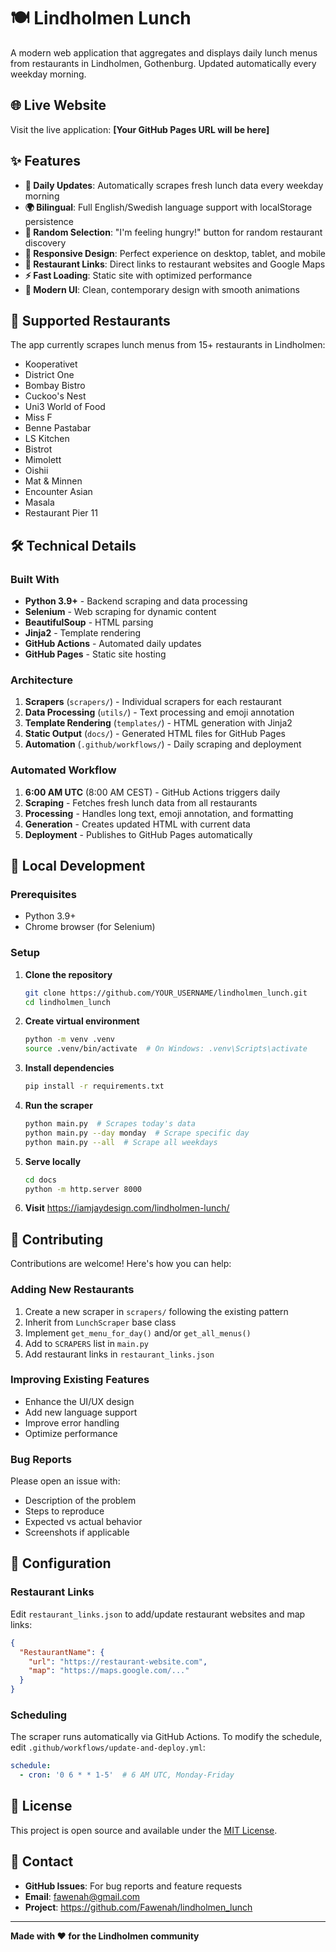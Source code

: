 # 🍽️ Lindholmen Lunch

A modern web application that aggregates and displays daily lunch menus from restaurants in Lindholmen, Gothenburg. Updated automatically every weekday morning.

## 🌐 Live Website

Visit the live application: **[Your GitHub Pages URL will be here]**

## ✨ Features

- **🔄 Daily Updates**: Automatically scrapes fresh lunch data every weekday morning
- **🌍 Bilingual**: Full English/Swedish language support with localStorage persistence
- **🎲 Random Selection**: "I'm feeling hungry!" button for random restaurant discovery
- **📱 Responsive Design**: Perfect experience on desktop, tablet, and mobile
- **🔗 Restaurant Links**: Direct links to restaurant websites and Google Maps
- **⚡ Fast Loading**: Static site with optimized performance
- **🎨 Modern UI**: Clean, contemporary design with smooth animations

## 🏪 Supported Restaurants

The app currently scrapes lunch menus from 15+ restaurants in Lindholmen:

- Kooperativet
- District One
- Bombay Bistro
- Cuckoo's Nest
- Uni3 World of Food
- Miss F
- Benne Pastabar
- LS Kitchen
- Bistrot
- Mimolett
- Oishii
- Mat & Minnen
- Encounter Asian
- Masala
- Restaurant Pier 11

## 🛠️ Technical Details

### Built With

- **Python 3.9+** - Backend scraping and data processing
- **Selenium** - Web scraping for dynamic content
- **BeautifulSoup** - HTML parsing
- **Jinja2** - Template rendering
- **GitHub Actions** - Automated daily updates
- **GitHub Pages** - Static site hosting

### Architecture

1. **Scrapers** (`scrapers/`) - Individual scrapers for each restaurant
2. **Data Processing** (`utils/`) - Text processing and emoji annotation
3. **Template Rendering** (`templates/`) - HTML generation with Jinja2
4. **Static Output** (`docs/`) - Generated HTML files for GitHub Pages
5. **Automation** (`.github/workflows/`) - Daily scraping and deployment

### Automated Workflow

1. **6:00 AM UTC** (8:00 AM CEST) - GitHub Actions triggers daily
2. **Scraping** - Fetches fresh lunch data from all restaurants
3. **Processing** - Handles long text, emoji annotation, and formatting
4. **Generation** - Creates updated HTML with current data
5. **Deployment** - Publishes to GitHub Pages automatically

## 🚀 Local Development

### Prerequisites

- Python 3.9+
- Chrome browser (for Selenium)

### Setup

1. **Clone the repository**
   ```bash
   git clone https://github.com/YOUR_USERNAME/lindholmen_lunch.git
   cd lindholmen_lunch
   ```

2. **Create virtual environment**
   ```bash
   python -m venv .venv
   source .venv/bin/activate  # On Windows: .venv\Scripts\activate
   ```

3. **Install dependencies**
   ```bash
   pip install -r requirements.txt
   ```

4. **Run the scraper**
   ```bash
   python main.py  # Scrapes today's data
   python main.py --day monday  # Scrape specific day
   python main.py --all  # Scrape all weekdays
   ```

5. **Serve locally**
   ```bash
   cd docs
   python -m http.server 8000
   ```

6. **Visit** https://iamjaydesign.com/lindholmen-lunch/

## 📝 Contributing

Contributions are welcome! Here's how you can help:

### Adding New Restaurants

1. Create a new scraper in `scrapers/` following the existing pattern
2. Inherit from `LunchScraper` base class
3. Implement `get_menu_for_day()` and/or `get_all_menus()`
4. Add to `SCRAPERS` list in `main.py`
5. Add restaurant links in `restaurant_links.json`

### Improving Existing Features

- Enhance the UI/UX design
- Add new language support
- Improve error handling
- Optimize performance

### Bug Reports

Please open an issue with:
- Description of the problem
- Steps to reproduce
- Expected vs actual behavior
- Screenshots if applicable

## 🔧 Configuration

### Restaurant Links

Edit `restaurant_links.json` to add/update restaurant websites and map links:

```json
{
  "RestaurantName": {
    "url": "https://restaurant-website.com",
    "map": "https://maps.google.com/..."
  }
}
```

### Scheduling

The scraper runs automatically via GitHub Actions. To modify the schedule, edit `.github/workflows/update-and-deploy.yml`:

```yaml
schedule:
  - cron: '0 6 * * 1-5'  # 6 AM UTC, Monday-Friday
```

## 📄 License

This project is open source and available under the [MIT License](LICENSE).

## 💬 Contact

- **GitHub Issues**: For bug reports and feature requests
- **Email**: fawenah@gmail.com
- **Project**: https://github.com/Fawenah/lindholmen_lunch

---

**Made with ❤️ for the Lindholmen community**
